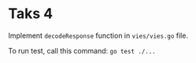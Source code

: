 # Taks 4

Implement `decodeResponse` function in `vies/vies.go` file.

To run test, call this command:
```go test ./...```
